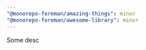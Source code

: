 ```yaml
---
"@monorepo-foreman/amazing-things": minor
"@monorepo-foreman/awesome-library": minor
---
```


Some desc
